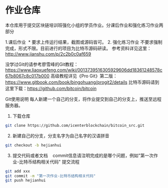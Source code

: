 
作业仓库
=================
本仓库用于提交区块链培训班强化小组的学员作业。分课后作业和强化练习作业两部分

1.课后作业
  * 要求上传运行结果，截图或源码皆可。
2. 强化练习作业
不要求强制完成，形式不限。目前进行的项目为比特币源码研读。
参考资料详见这里：http://www.jianshu.com/p/2c2b0c0af659

没学过Git的请参考廖雪峰的Git教程：https://www.liaoxuefeng.com/wiki/0013739516305929606dd18361248578c67b8067c8c017b000
高级教程详见《Pro Git》第二版：https://www.gitbook.com/book/bingohuang/progit2/details
比特币源码请到这里下载：https://github.com/bitcoin/bitcoin

Git使用说明
每人新建一个自己的分支，将作业提交到自己的分支上，推送至远程服务器。
1. 下载仓库
 ```bash
 git clone https://github.com/icenterblockchain/bitcoin_src.git
 ```
 2. 新建自己的分支，分支名字为自己名字的汉语拼音
 ```bash
 git checkout -b hejianhui
 ```
 3. 提交代码或者文档
    commit信息请注明完成的是哪个问题，例如"第一次作业-比特币结构相关代码"
 提交流程
 ```bash
 git add xxx
 git commit -m "第一次作业-比特币结构相关代码"
 git push hejianhui
 ```
 
